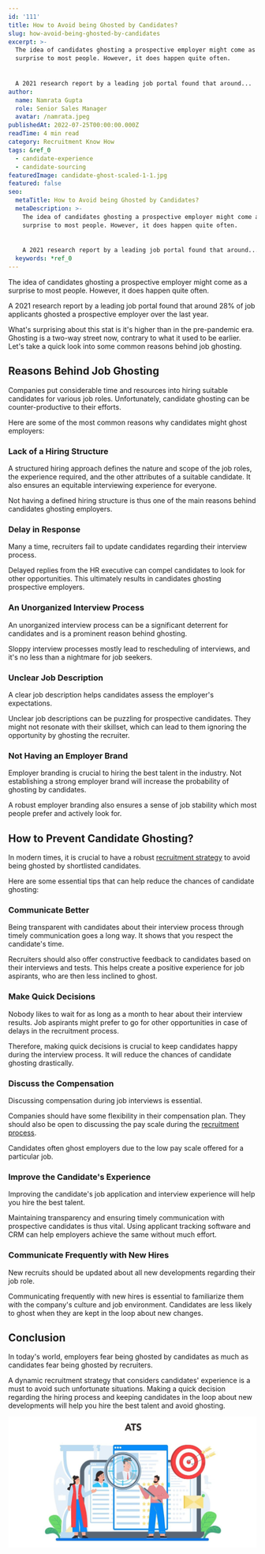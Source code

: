 ```yaml
---
id: '111'
title: How to Avoid being Ghosted by Candidates?
slug: how-avoid-being-ghosted-by-candidates
excerpt: >-
  The idea of candidates ghosting a prospective employer might come as a
  surprise to most people. However, it does happen quite often.


  A 2021 research report by a leading job portal found that around...
author:
  name: Namrata Gupta
  role: Senior Sales Manager
  avatar: /namrata.jpeg
publishedAt: 2022-07-25T00:00:00.000Z
readTime: 4 min read
category: Recruitment Know How
tags: &ref_0
  - candidate-experience
  - candidate-sourcing
featuredImage: candidate-ghost-scaled-1-1.jpg
featured: false
seo:
  metaTitle: How to Avoid being Ghosted by Candidates?
  metaDescription: >-
    The idea of candidates ghosting a prospective employer might come as a
    surprise to most people. However, it does happen quite often.


    A 2021 research report by a leading job portal found that around...
  keywords: *ref_0
---
```


The idea of candidates ghosting a prospective employer might come as a surprise to most people. However, it does happen quite often.

A 2021 research report by a leading job portal found that around 28% of job applicants ghosted a prospective employer over the last year.

<!--more-->

What's surprising about this stat is it's higher than in the pre-pandemic era. Ghosting is a two-way street now, contrary to what it used to be earlier. Let's take a quick look into some common reasons behind job ghosting. 

## **Reasons Behind Job Ghosting**

Companies put considerable time and resources into hiring suitable candidates for various job roles. Unfortunately, candidate ghosting can be counter-productive to their efforts.

Here are some of the most common reasons why candidates might ghost employers:

### **Lack of a Hiring Structure**

A structured hiring approach defines the nature and scope of the job roles, the experience required, and the other attributes of a suitable candidate. It also ensures an equitable interviewing experience for everyone.

Not having a defined hiring structure is thus one of the main reasons behind candidates ghosting employers. 

### **Delay in Response**

Many a time, recruiters fail to update candidates regarding their interview process.

Delayed replies from the HR executive can compel candidates to look for other opportunities. This ultimately results in candidates ghosting prospective employers. 

### **An Unorganized Interview Process**

An unorganized interview process can be a significant deterrent for candidates and is a prominent reason behind ghosting.

Sloppy interview processes mostly lead to rescheduling of interviews, and it's no less than a nightmare for job seekers. 

### **Unclear Job Description**

A clear job description helps candidates assess the employer's expectations.

Unclear job descriptions can be puzzling for prospective candidates. They might not resonate with their skillset, which can lead to them ignoring the opportunity by ghosting the recruiter. 

### **Not Having an Employer Brand**

Employer branding is crucial to hiring the best talent in the industry. Not establishing a strong employer brand will increase the probability of ghosting by candidates.

A robust employer branding also ensures a sense of job stability which most people prefer and actively look for. 

## **How to Prevent Candidate Ghosting?**

In modern times, it is crucial to have a robust [recruitment strategy](https://www.thetalentpool.ai/blogs/digital-age-hiring-whats-next-in-the-recruitment-world/) to avoid being ghosted by shortlisted candidates.

Here are some essential tips that can help reduce the chances of candidate ghosting: 

### **Communicate Better**

Being transparent with candidates about their interview process through timely communication goes a long way. It shows that you respect the candidate's time.

Recruiters should also offer constructive feedback to candidates based on their interviews and tests. This helps create a positive experience for job aspirants, who are then less inclined to ghost. 

### **Make Quick Decisions**

Nobody likes to wait for as long as a month to hear about their interview results. Job aspirants might prefer to go for other opportunities in case of delays in the recruitment process.

Therefore, making quick decisions is crucial to keep candidates happy during the interview process. It will reduce the chances of candidate ghosting drastically. 

### **Discuss the Compensation**

Discussing compensation during job interviews is essential.

Companies should have some flexibility in their compensation plan. They should also be open to discussing the pay scale during the [recruitment process](https://www.thetalentpool.ai/blogs/ai-recruitment-how-ai-changing-recruiting-process/).

Candidates often ghost employers due to the low pay scale offered for a particular job.   

### **Improve the Candidate's Experience**

Improving the candidate's job application and interview experience will help you hire the best talent.

Maintaining transparency and ensuring timely communication with prospective candidates is thus vital. Using applicant tracking software and CRM can help employers achieve the same without much effort. 

### **Communicate Frequently with New Hires**

New recruits should be updated about all new developments regarding their job role.

Communicating frequently with new hires is essential to familiarize them with the company's culture and job environment. Candidates are less likely to ghost when they are kept in the loop about new changes.

## Conclusion

In today's world, employers fear being ghosted by candidates as much as candidates fear being ghosted by recruiters.

A dynamic recruitment strategy that considers candidates' experience is a must to avoid such unfortunate situations. Making a quick decision regarding the hiring process and keeping candidates in the loop about new developments will help you hire the best talent and avoid ghosting. 

![candidates-ghosting](images/candidate-ghost-scaled-1-1-1024x537.jpg)
